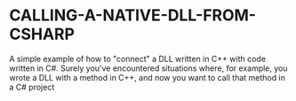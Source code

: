 # CALLING-A-NATIVE-DLL-FROM-CSHARP
A simple example of how to "connect" a DLL written in C++ with code written in C#. Surely you've encountered situations where, for example, you wrote a DLL with a method in C++, and now you want to call that method in a C# project
